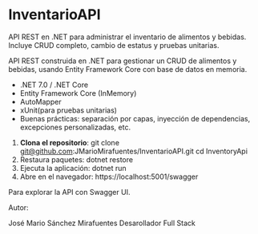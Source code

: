 # InventarioAPI
API REST en .NET para administrar el inventario de alimentos y bebidas.  
Incluye CRUD completo, cambio de estatus y pruebas unitarias.

API REST construida en .NET para gestionar un CRUD de alimentos y bebidas, usando Entity Framework Core con base de datos en memoria.
- .NET 7.0 / .NET Core
- Entity Framework Core (InMemory)
- AutoMapper
- xUnit(para pruebas unitarias)
- Buenas prácticas: separación por capas, inyección de dependencias, excepciones personalizadas, etc.

1. **Clona el repositorio**:
   git clone git@github.com:JMarioMirafuentes/InventarioAPI.git
   cd InventoryApi
2. Restaura paquetes:
   dotnet restore
3. Ejecuta la aplicación:
   dotnet run
4. Abre en el navegador:
https://localhost:5001/swagger

Para explorar la API con Swagger UI.

Autor:

José Mario Sánchez Mirafuentes
Desarollador Full Stack
